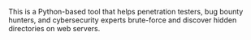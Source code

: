 This is a Python-based tool that helps penetration testers, bug bounty hunters, and cybersecurity experts brute-force and discover hidden directories on web servers.


